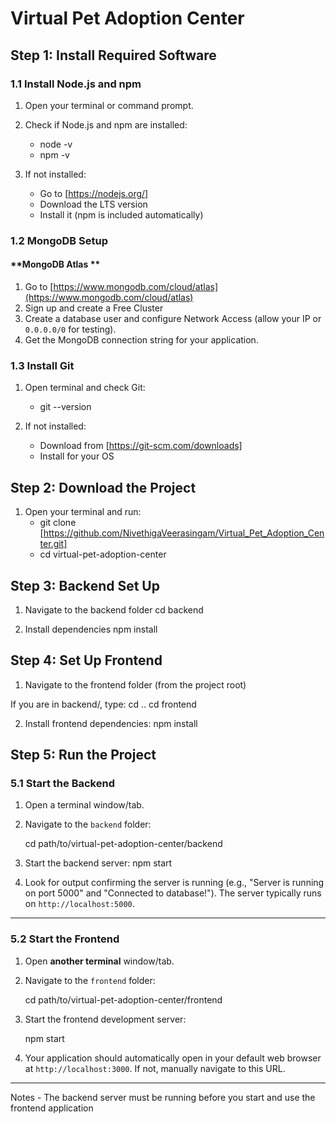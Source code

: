 #  Virtual Pet Adoption Center 

##  Step 1: Install Required Software

### 1.1 Install Node.js and npm

1.  Open your terminal or command prompt.
2.  Check if Node.js and npm are installed:
    * node -v
    * npm -v
    
3.  If not installed:
    *   Go to [https://nodejs.org/]
    *   Download the LTS version
    *   Install it (npm is included automatically)


### 1.2 MongoDB Setup

####  **MongoDB Atlas **

1.  Go to [https://www.mongodb.com/cloud/atlas](https://www.mongodb.com/cloud/atlas)
2.  Sign up and create a Free Cluster
3.  Create a database user and configure Network Access (allow your IP or `0.0.0.0/0` for testing).
4.  Get the MongoDB connection string for your application.


###  1.3 Install Git

1.  Open terminal and check Git:
    
    * git --version
   
2.  If not installed:
    *   Download from [https://git-scm.com/downloads]
    *   Install for your OS


## Step 2: Download the Project

1.  Open your terminal and run:
    * git clone [https://github.com/NivethigaVeerasingam/Virtual_Pet_Adoption_Center.git]
    * cd virtual-pet-adoption-center
   

## Step 3: Backend Set Up

1.  Navigate to the backend folder
    cd backend
    
2.  Install dependencies
    npm install
    

##  Step 4: Set Up Frontend

1.  Navigate to the frontend folder (from the project root)
   
   If you are in backend/, type: cd ..
    cd frontend
   
2.  Install frontend dependencies:
    npm install
    

##  Step 5: Run the Project

###  5.1 Start the Backend

1.  Open a terminal window/tab.
2.  Navigate to the `backend` folder:
    
    cd path/to/virtual-pet-adoption-center/backend
   
3.  Start the backend server:
        npm start
   
4.  Look for output confirming the server is running (e.g., "Server is running on port 5000" and "Connected to database!"). The server typically runs on `http://localhost:5000`.

---

###  5.2 Start the Frontend

1.  Open **another terminal** window/tab.
2.  Navigate to the `frontend` folder:
    
    cd path/to/virtual-pet-adoption-center/frontend
    
3.  Start the frontend development server:
    
    npm start
    
4.  Your application should automatically open in your default web browser at `http://localhost:3000`. If not, manually navigate to this URL.

---

Notes - The backend server must be running before you start and use the frontend application

